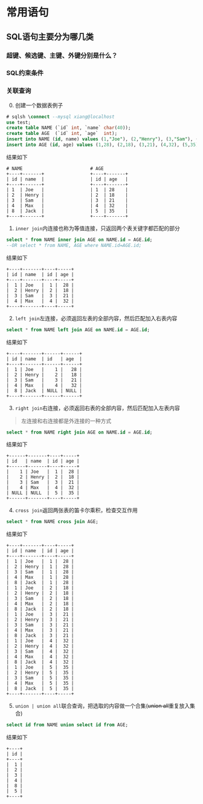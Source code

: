 # 常用语句

## SQL语句主要分为哪几类


### 超键、候选键、主键、外键分别是什么？


### SQL约束条件


### 关联查询

0. 创建一个数据表例子

```sql
# sqlsh \connect --mysql xiang@localhost
use test;
create table NAME (`id` int, `name` char(40));
create table AGE  (`id` int, `age`  int);
insert into NAME (id, name) values (1,"Joe"), (2,"Henry"), (3,"Sam"), (4,"Max"), (8,"Jack");
insert into AGE (id, age) values (1,28), (2,18), (3,21), (4,32), (5,35);
```

结果如下
```
# NAME                         # AGE
+----+-------+                 +----+-------+
| id | name  |                 | id | age   |
+----+-------+                 +----+-------+
| 1  | Joe   |                 | 1  | 28    |
| 2  | Henry |                 | 2  | 18    |
| 3  | Sam   |                 | 3  | 21    |
| 4  | Max   |                 | 4  | 32    |
| 8  | Jack  |                 | 5  | 35    |
+----+-------+                 +----+-------+
```

1. `inner join`内连接也称为等值连接，只返回两个表关键字都匹配的部分

```sql
select * from NAME inner join AGE on NAME.id = AGE.id;
--OR select * from NAME, AGE where NAME.id=AGE.id;
```

结果如下
```
+----+-------+----+-----+
| id | name  | id | age |
+----+-------+----+-----+
|  1 | Joe   |  1 |  28 |
|  2 | Henry |  2 |  18 |
|  3 | Sam   |  3 |  21 |
|  4 | Max   |  4 |  32 |
+----+-------+----+-----+
```

2. `left join`左连接，必须返回左表的全部内容，然后匹配加入右表内容

```sql
select * from NAME left join AGE on NAME.id = AGE.id;
```

结果如下
```
+----+-------+------+------+
| id | name  | id   | age  |
+----+-------+------+------+
|  1 | Joe   |    1 |   28 |
|  2 | Henry |    2 |   18 |
|  3 | Sam   |    3 |   21 |
|  4 | Max   |    4 |   32 |
|  8 | Jack  | NULL | NULL |
+----+-------+------+------+
```

3. `right join`右连接，必须返回右表的全部内容，然后匹配加入左表内容 
> 左连接和右连接都是外连接的一种方式

```sql
select * from NAME right join AGE on NAME.id = AGE.id;
```

结果如下
```
+------+-------+----+-----+
| id   | name  | id | age |
+------+-------+----+-----+
|    1 | Joe   |  1 |  28 |
|    2 | Henry |  2 |  18 |
|    3 | Sam   |  3 |  21 |
|    4 | Max   |  4 |  32 |
| NULL | NULL  |  5 |  35 |
+------+-------+----+-----+
```

4. `cross join`返回两张表的笛卡尔乘积，检查交互作用

```sql
select * from NAME cross join AGE;
```

结果如下
```
+----+-------+----+-----+
| id | name  | id | age |
+----+-------+----+-----+
|  1 | Joe   |  1 |  28 |
|  2 | Henry |  1 |  28 |
|  3 | Sam   |  1 |  28 |
|  4 | Max   |  1 |  28 |
|  8 | Jack  |  1 |  28 |
|  1 | Joe   |  2 |  18 |
|  2 | Henry |  2 |  18 |
|  3 | Sam   |  2 |  18 |
|  4 | Max   |  2 |  18 |
|  8 | Jack  |  2 |  18 |
|  1 | Joe   |  3 |  21 |
|  2 | Henry |  3 |  21 |
|  3 | Sam   |  3 |  21 |
|  4 | Max   |  3 |  21 |
|  8 | Jack  |  3 |  21 |
|  1 | Joe   |  4 |  32 |
|  2 | Henry |  4 |  32 |
|  3 | Sam   |  4 |  32 |
|  4 | Max   |  4 |  32 |
|  8 | Jack  |  4 |  32 |
|  1 | Joe   |  5 |  35 |
|  2 | Henry |  5 |  35 |
|  3 | Sam   |  5 |  35 |
|  4 | Max   |  5 |  35 |
|  8 | Jack  |  5 |  35 |
+----+-------+----+-----+
```


5. `union | union all`联合查询，把选取的内容做一个合集(~~union all~~重复放入集合)

```sql
select id from NAME union select id from AGE;
```

结果如下
```
+----+
| id |
+----+
|  1 |
|  2 |
|  3 |
|  4 |
|  8 |
|  5 |
+----+
```


